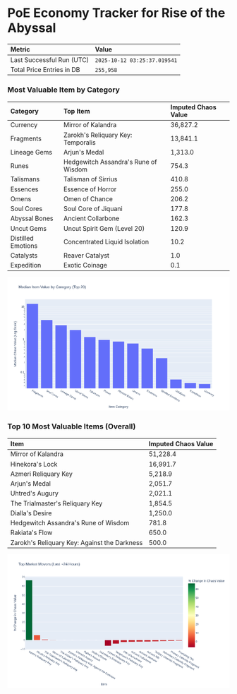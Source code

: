 # PoE Economy Tracker for Rise of the Abyssal

<!-- START_MAINTENANCE -->
| Metric | Value |
|:---|:---|
| Last Successful Run (UTC) | `2025-10-12 03:25:37.019541` |
| Total Price Entries in DB | `255,958` |

<!-- END_MAINTENANCE -->

<!-- START_DATAFRAME_DEBUG -->
<!-- END_DATAFRAME_DEBUG -->

<!-- START_CATEGORY_ANALYSIS -->
### Most Valuable Item by Category
| Category | Top Item | Imputed Chaos Value |
| :--- | :--- | :--- |
| Currency | Mirror of Kalandra | 36,827.2 |
| Fragments | Zarokh's Reliquary Key: Temporalis | 13,841.1 |
| Lineage Gems | Arjun's Medal | 1,313.0 |
| Runes | Hedgewitch Assandra's Rune of Wisdom | 754.3 |
| Talismans | Talisman of Sirrius | 410.8 |
| Essences | Essence of Horror | 255.0 |
| Omens | Omen of Chance | 206.2 |
| Soul Cores | Soul Core of Jiquani | 177.8 |
| Abyssal Bones | Ancient Collarbone | 162.3 |
| Uncut Gems | Uncut Spirit Gem (Level 20) | 120.9 |
| Distilled Emotions | Concentrated Liquid Isolation | 10.2 |
| Catalysts | Reaver Catalyst | 1.0 |
| Expedition | Exotic Coinage | 0.1 |


![Category Analysis Chart](charts/category_analysis.png)
<!-- END_ANALYSIS -->

<!-- START_ANALYSIS -->
### Top 10 Most Valuable Items (Overall)
| Item | Imputed Chaos Value |
| :--- | :--- |
| Mirror of Kalandra | 51,228.4 |
| Hinekora's Lock | 16,991.7 |
| Azmeri Reliquary Key | 5,218.9 |
| Arjun's Medal | 2,051.7 |
| Uhtred's Augury | 2,021.1 |
| The Trialmaster's Reliquary Key | 1,854.5 |
| Dialla's Desire | 1,250.0 |
| Hedgewitch Assandra's Rune of Wisdom | 781.8 |
| Rakiata's Flow | 650.0 |
| Zarokh's Reliquary Key: Against the Darkness | 500.0 |


![Market Movers Chart](charts/market_movers.png)
<!-- END_ANALYSIS -->
